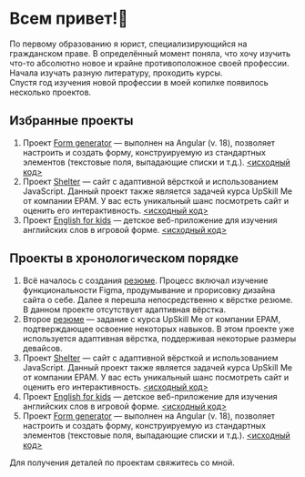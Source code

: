 # Всем привет!👋

По первому образованию я юрист, специализирующийся на гражданском праве.
В определённый момент поняла, что хочу изучить что-то абсолютно новое и крайне противоположное своей профессии.
Начала изучать разную литературу, проходить курсы.  
Спустя год изучения новой профессии в моей копилке появилось несколько проектов.

## Избранные проекты

1. Проект [Form generator](https://foxyraspberry.github.io/form-generator/browser) — выполнен на Angular (v. 18), позволяет настроить и создать форму, конструируемую из стандартных элементов (текстовые поля, выпадающие списки и т.д.).
[<исходный код>](https://github.com/FoxyRaspberry/form-generator/tree/develop)
2. Проект [Shelter](https://foxyraspberry.github.io/Shelter/pages/main) — сайт с адаптивной вёрсткой и использованием JavaScript. Данный проект также является задачей курса UpSkill Me от компании EPAM. У вас есть уникальный шанс посмотреть сайт и оценить его интерактивность.
[<исходный код>](https://github.com/FoxyRaspberry/Shelter/tree/develop)
3. Проект [English for kids](https://foxyraspberry.github.io/english-for-kids/) — детское веб-приложение для изучения английских слов в игровой форме.
[<исходный код>](https://github.com/FoxyRaspberry/english-for-kids/tree/develop)


## Проекты в хронологическом порядке

1. Всё началось с создания [резюме](https://foxyraspberry.github.io/resume). Процесс включал изучение функциональности Figma, продумывание и прорисовку дизайна сайта о себе. Далее я перешла непосредственно к вёрстке резюме. В данном проекте отсутствует адаптивная вёрстка.
2. Второе [резюме](https://foxyraspberry.github.io/rsschool-cv) — задание с курса UpSkill Me от компании EPAM, подтверждающее освоение некоторых навыков. В этом проекте уже используется адаптивная вёрстка, поддерживая некоторые размеры девайсов.
3. Проект [Shelter](https://foxyraspberry.github.io/Shelter/pages/main) — сайт с адаптивной вёрсткой и использованием JavaScript. Данный проект также является задачей курса UpSkill Me от компании EPAM. У вас есть уникальный шанс посмотреть сайт и оценить его интерактивность.
[<исходный код>](https://github.com/FoxyRaspberry/Shelter/tree/develop)
4. Проект [English for kids](https://foxyraspberry.github.io/english-for-kids/) — детское веб-приложение для изучения английских слов в игровой форме.
[<исходный код>](https://github.com/FoxyRaspberry/english-for-kids/tree/develop)
5. Проект [Form generator](https://foxyraspberry.github.io/form-generator/browser) — выполнен на Angular (v. 18), позволяет настроить и создать форму, конструируемую из стандартных элементов (текстовые поля, выпадающие списки и т.д.).
[<исходный код>](https://github.com/FoxyRaspberry/form-generator/tree/develop)

Для получения деталей по проектам свяжитесь со мной.
